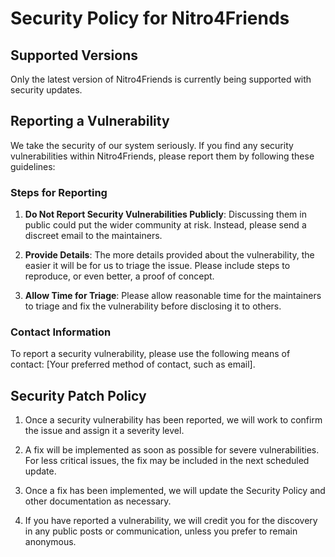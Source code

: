# Security Policy for Nitro4Friends

## Supported Versions

Only the latest version of Nitro4Friends is currently being supported with security updates.

## Reporting a Vulnerability

We take the security of our system seriously. If you find any security vulnerabilities within Nitro4Friends, please report them by following these guidelines:

### Steps for Reporting

1. **Do Not Report Security Vulnerabilities Publicly**: Discussing them in public could put the wider community at risk. Instead, please send a discreet email to the maintainers.

2. **Provide Details**: The more details provided about the vulnerability, the easier it will be for us to triage the issue. Please include steps to reproduce, or even better, a proof of concept.

3. **Allow Time for Triage**: Please allow reasonable time for the maintainers to triage and fix the vulnerability before disclosing it to others.

### Contact Information

To report a security vulnerability, please use the following means of contact: [Your preferred method of contact, such as email].

## Security Patch Policy

1. Once a security vulnerability has been reported, we will work to confirm the issue and assign it a severity level.

2. A fix will be implemented as soon as possible for severe vulnerabilities. For less critical issues, the fix may be included in the next scheduled update.

3. Once a fix has been implemented, we will update the Security Policy and other documentation as necessary.

4. If you have reported a vulnerability, we will credit you for the discovery in any public posts or communication, unless you prefer to remain anonymous.

